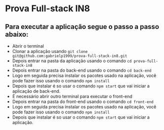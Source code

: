 # Prova Full-stack IN8
## Para executar a aplicação segue o passo a passo abaixo:

- Abrir o terminal
- Clonar a aplicação usando `git clone git@github.com:gabrielp1999/prova-full-stack-in8.git`
- Depois entrar na pasta da aplicação usando o comando `cd prova-full-stack-in8`
- Depois entrar na pasta do back-end usando o comando `cd back-end`
- Logo em seguida precisa instalar os pacotes usado na aplicação, você pode fazer isso usando o comando `npm install`
- Depois que instalar é so usar o comando `npm start` que vai iniciar a aplicação de back-end.
- É necessário abrir outro terminal para executar o front-end
- Depois entrar na pasta do front-end usando o comando `cd front-end`
- Logo em seguida precisa instalar os pacotes usado na aplicação, você pode fazer isso usando o comando `npm install`
- Depois que instalar é so usar o comando `npm start` que vai iniciar a aplicação.